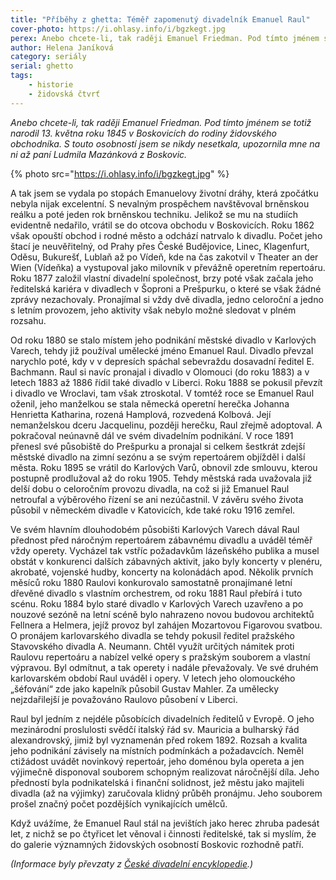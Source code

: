 ```yaml
---
title: "Příběhy z ghetta: Téměř zapomenutý divadelník Emanuel Raul"
cover-photo: https://i.ohlasy.info/i/bgzkegt.jpg
perex: Anebo chcete-li, tak raději Emanuel Friedman. Pod tímto jménem se totiž narodil 13. května roku 1845 v Boskovicích do rodiny židovského obchodníka.
author: Helena Janíková
category: seriály
serial: ghetto
tags:
    - historie
    - židovská čtvrť
---
```


*Anebo chcete-li, tak raději Emanuel Friedman. Pod tímto jménem se totiž narodil 13. května roku 1845 v Boskovicích do rodiny židovského obchodníka. S touto osobností jsem se nikdy nesetkala, upozornila mne na ni až paní Ludmila Mazánková z Boskovic.*

{% photo src="https://i.ohlasy.info/i/bgzkegt.jpg" %}

A tak jsem se vydala po stopách Emanuelovy životní dráhy, která zpočátku nebyla nijak excelentní. S nevalným prospěchem navštěvoval brněnskou reálku a poté jeden rok brněnskou techniku. Jelikož se mu na studiích evidentně nedařilo, vrátil se do otcova obchodu v Boskovicích. Roku 1862 však opouští obchod i rodné město a odchází natrvalo k divadlu. Počet jeho štací je neuvěřitelný, od Prahy přes České Budějovice, Linec, Klagenfurt, Oděsu, Bukurešť, Lublaň až po Vídeň, kde na čas zakotvil v Theater an der Wien (Vídeňka) a vystupoval jako milovník v převážně operetním repertoáru. Roku 1877 založil vlastní divadelní společnost, brzy poté však začala jeho ředitelská kariéra v divadlech v Šoproni a Prešpurku, o které se však žádné zprávy nezachovaly. Pronajímal si vždy dvě divadla, jedno celoroční a jedno s letním provozem, jeho aktivity však nebylo možné sledovat v plném rozsahu.

Od roku 1880 se stalo místem jeho podnikání městské divadlo v Karlových Varech, tehdy již používal umělecké jméno Emanuel Raul. Divadlo převzal narychlo poté, kdy v v depresích spáchal sebevraždu dosavadní ředitel E. Bachmann. Raul si navíc pronajal i divadlo v Olomouci (do roku 1883) a v letech 1883 až 1886 řídil také divadlo v Liberci. Roku 1888 se pokusil převzít i divadlo ve Wroclavi, tam však ztroskotal. V tomtéž roce se Emanuel Raul oženil, jeho manželkou se stala německá operetní herečka Johanna Henrietta Katharina, rozená Hamplová, rozvedená Kolbová. Její nemanželskou dceru Jacquelinu, později herečku, Raul zřejmě adoptoval. A pokračoval neúnavně dál ve svém divadelním podnikání. V roce 1891 přenesl své působiště do Prešpurku a pronajal si celkem šestkrát zdejší městské divadlo na zimní sezónu a se svým repertoárem objížděl i další města. Roku 1895 se vrátil do Karlových Varů, obnovil zde smlouvu, kterou postupně prodlužoval až do roku 1905. Tehdy městská rada uvažovala již delší dobu o celoročním provozu divadla, na což si již Emanuel Raul netroufal a výběrového řízení se ani nezúčastnil. V závěru svého života působil v německém divadle v Katovicích, kde také roku 1916 zemřel.

Ve svém hlavním dlouhodobém působišti Karlových Varech dával Raul přednost před náročným repertoárem zábavnému divadlu a uváděl téměř vždy operety. Vycházel tak vstříc požadavkům lázeňského publika a musel obstát v konkurenci dalších zábavných aktivit, jako byly koncerty v plenéru, akrobaté, vojenské hudby, koncerty na kolonádách apod. Několik prvních měsíců roku 1880 Raulovi konkurovalo samostatně pronajímané letní dřevěné divadlo s vlastním orchestrem, od roku 1881 Raul přebírá i tuto scénu. Roku 1884 bylo staré divadlo v Karlových Varech uzavřeno a po nouzové sezóně na letní scéně bylo nahrazeno novou budovou architektů Fellnera a Helmera, jejíž provoz byl zahájen Mozartovou Figarovou svatbou. O pronájem karlovarského divadla se tehdy pokusil ředitel pražského Stavovského divadla A. Neumann. Chtěl využít určitých námitek proti Raulovu repertoáru a nabízel velké opery s pražským souborem a vlastní výpravou. Byl odmítnut, a tak operety i nadále převažovaly. Ve své druhém karlovarském období Raul uváděl i opery. V letech jeho olomouckého „šéfování“ zde jako kapelník působil Gustav Mahler. Za umělecky nejzdařilejší je považováno Raulovo působení v Liberci.

Raul byl jedním z nejdéle působících divadelních ředitelů v Evropě. O jeho mezinárodní proslulosti svědčí italský řád sv. Mauricia a bulharský řád alexandrovský, jimiž byl vyznamenán před rokem 1892. Rozsah a kvalita jeho podnikání závisely na místních podmínkách a požadavcích. Neměl ctižádost uvádět novinkový repertoár, jeho doménou byla opereta a jen výjimečně disponoval souborem schopným realizovat náročnější díla. Jeho předností byla podnikatelská i finanční solidnost, jež městu jako majiteli divadla (až na výjimky) zaručovala klidný průběh pronájmu. Jeho souborem prošel značný počet pozdějších vynikajících umělců.

Když uvážíme, že Emanuel Raul stál na jevištích jako herec zhruba padesát let, z nichž se po čtyřicet let věnoval i činnosti ředitelské, tak si myslím, že do galerie významných židovských osobností Boskovic rozhodně patří.

*(Informace byly převzaty z [České divadelní encyklopedie](https://www.kosmas.cz/knihy/131703/hudebni-divadlo-v-ceskych-zemich/).)*
